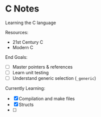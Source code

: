 # C Notes

Learning the C language

Resources:
- 21st Century C
- Modern C

End Goals:
- [ ] Master pointers & references
- [ ] Learn unit testing
- [ ] Understand generic selection (`_generic`)

Currently Learning:
- [x] Compilation and make files
- [x] Structs
- [ ] 
